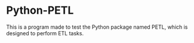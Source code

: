 # Python-PETL
This is a program made to test the Python package named PETL, which is designed to perform ETL tasks.
